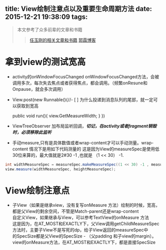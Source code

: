 title: View绘制注意点以及重要生命周期方法
date: 2015-12-21 19:38:09
tags:
---
<!-- 本文主要讲述对View的非常用用法以及自定义View要点 -->

>本文参考了众多前辈的文章和书籍
>>[任玉刚的相关文章和书籍](http://blog.csdn.net/singwhatiwanna)
>>[郭霖博客](http://blog.csdn.net/guolin_blog)
>>

# 拿到view的测试宽高
* activity的onWindowFocusChanged
onWindowFocusChanged方法，会被调用多次，每次失去焦点或者获得焦点，都会调用。（频繁onResune和Onpause，就会多次调用）  
* View.post(new Runnable(){//- [ ] 为什么投递到消息队列的尾部，就一定可以获取到宽高

  public void run(){
    view.GetMeasureWidth;
  }
  })
* ViewTreeObserver
加布局监听回调，***切记，在activity或者fragment销毁时，必须移除此监听***
* 手动measure,只有是具体数值或者wrap-content才可以手动测量。wrap-content 情况下是用如下代码测量的
这是因为View的measureSpec是使用低30位来算的，最大值就是2#30 -1 ,也就是 （1 << 30） -1.

```java
int widthMeasureSpec = measureSpec.makeMeasureSpec((1 << 30) -1 , measureSpec.AT_MOST)
view.measure(widthMeasureSpec, heightMeasureSpec);
```

# View绘制注意点
* 子View（如果是继承view，没有复写onMeasure 方法）绘制的时候，宽高，都是父View的剩余空间，不管是Match-parent还是wrap-content  
自定义View，如果继承与View，可以参考TextView的onMeasure 方法  
这是因为，在AT_MOST和EXACTLY下，父View调用getChildMeasureSpec方法时，主要子View不是写死的dp，给子View返回的measureSpec中  
的SpecSize都是父View的SpecSize - （父padding 和子view的margin）。view的onMeasure方法，在AT_MOST和EXACTLY下，都是直接SpecSize

